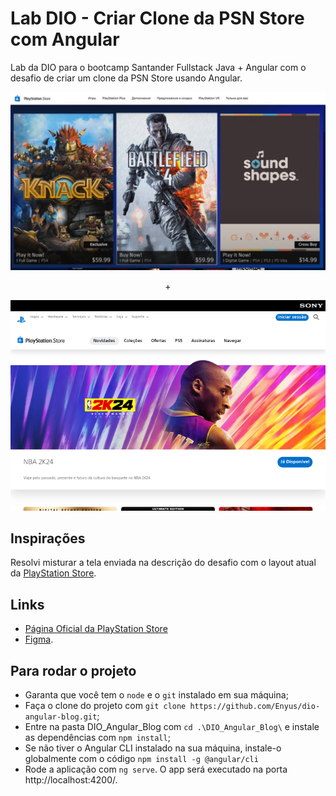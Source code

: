 # Lab DIO - Criar Clone da PSN Store com Angular
Lab da DIO para o bootcamp Santander Fullstack Java + Angular com o desafio de criar um clone da PSN Store usando Angular.

![layout](./layouts/Layout.png)

<p align="middle">+</p>

![layout2](./layouts/layout-1024%20-%20cut.png)

## Inspirações
Resolvi misturar a tela enviada na descrição do desafio com o layout atual da [PlayStation Store](https://www.playstation.com/pt-br/).

## Links
- [Página Oficial da PlayStation Store](https://www.playstation.com/pt-br/)
- [Figma](https://www.figma.com/file/uYnQgr0HxR25ku60ehP5Fn/PSN-Store-Clone?type=design&node-id=1%3A16&mode=design&t=8UnKwfRIHhoDutl4-1).

## Para rodar o projeto
- Garanta que você tem o ```node``` e o ```git``` instalado em sua máquina;
- Faça o clone do projeto com ```git clone https://github.com/Enyus/dio-angular-blog.git```;
- Entre na pasta DIO_Angular_Blog com ```cd .\DIO_Angular_Blog\``` e instale as dependências com ```npm install```;
- Se não tiver o Angular CLI instalado na sua máquina, instale-o globalmente com o código ```npm install -g @angular/cli```
- Rode a aplicação com ```ng serve```. O app será executado na porta http://localhost:4200/.